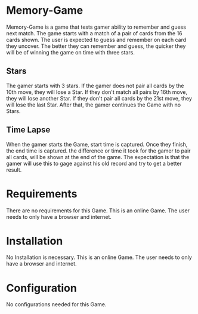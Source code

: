 # Memory-Game
Memory-Game is a game that tests gamer ability to remember and guess next match. The game starts with a match of a pair of cards from the 16 cards shown. The user is expected to guess and remember on each card they uncover. The better they can remember and guess, the quicker they will be of winning the game on time with three stars.

## Stars
The gamer starts with 3 stars. If the gamer does not pair all cards by the 10th move, they will lose a Star. If they don't match all pairs by 16th move, they will lose another Star. If they don't pair all cards by the 21st move, they will lose the last Star. After that, the gamer continues the Game with no Stars.

## Time Lapse
When the gamer starts the Game, start time is captured. Once they finish, the end time is captured. the difference or time it took for the gamer to pair all cards, will be shown at the end of the game. The expectation is that the gamer will use this to gage against his old record and try to get a better result.

# Requirements
There are no requirements for this Game. This is an online Game. The user needs to only have a browser and internet.

# Installation
No Installation is necessary. This is an online Game. The user needs to only have a browser and internet.

# Configuration
No configurations needed for this Game.
